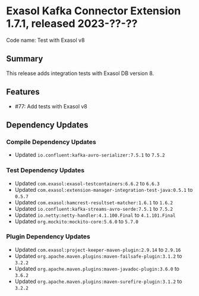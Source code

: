 # Exasol Kafka Connector Extension 1.7.1, released 2023-??-??

Code name: Test with Exasol v8

## Summary

This release adds integration tests with Exasol DB version 8.

## Features

* #77: Add tests with Exasol v8

## Dependency Updates

### Compile Dependency Updates

* Updated `io.confluent:kafka-avro-serializer:7.5.1` to `7.5.2`

### Test Dependency Updates

* Updated `com.exasol:exasol-testcontainers:6.6.2` to `6.6.3`
* Updated `com.exasol:extension-manager-integration-test-java:0.5.1` to `0.5.7`
* Updated `com.exasol:hamcrest-resultset-matcher:1.6.1` to `1.6.2`
* Updated `io.confluent:kafka-streams-avro-serde:7.5.1` to `7.5.2`
* Updated `io.netty:netty-handler:4.1.100.Final` to `4.1.101.Final`
* Updated `org.mockito:mockito-core:5.6.0` to `5.7.0`

### Plugin Dependency Updates

* Updated `com.exasol:project-keeper-maven-plugin:2.9.14` to `2.9.16`
* Updated `org.apache.maven.plugins:maven-failsafe-plugin:3.1.2` to `3.2.2`
* Updated `org.apache.maven.plugins:maven-javadoc-plugin:3.6.0` to `3.6.2`
* Updated `org.apache.maven.plugins:maven-surefire-plugin:3.1.2` to `3.2.2`
